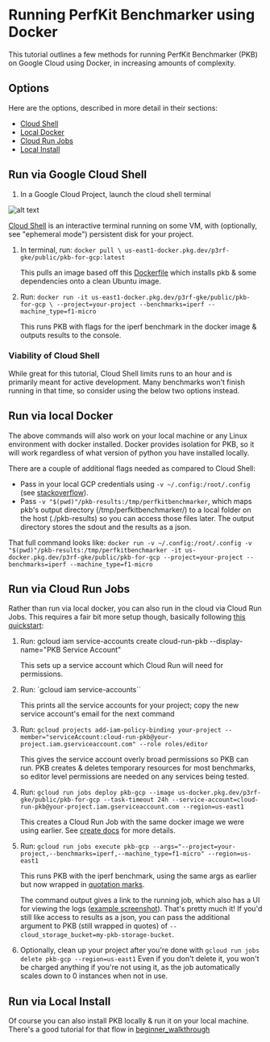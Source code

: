 # Running PerfKit Benchmarker using Docker

This tutorial outlines a few methods for running PerfKit Benchmarker (PKB) on
Google Cloud using Docker, in increasing amounts of complexity.

## Options

Here are the options, described in more detail in their sections:

-   [Cloud Shell](#run-via-google-cloud-shell)
-   [Local Docker](#run-via-local-docker)
-   [Cloud Run Jobs](#run-via-cloud-run-jobs)
-   [Local Install](#run-via-local-install)

## Run via Google Cloud Shell

1.  In a Google Cloud Project, launch the cloud shell terminal

![alt text](../beginner_walkthrough/img/cloud_shell_icon.png "Cloud Shell Icon")

[Cloud Shell](https://cloud.google.com/shell) is an interactive terminal running
on some VM, with (optionally, see "ephemeral mode") persistent disk for your
project.

1.  In terminal, run: `docker pull \
    us-east1-docker.pkg.dev/p3rf-gke/public/pkb-for-gcp:latest`

    This pulls an image based off this [Dockerfile](pkb_for_gcp/Dockerfile)
    which installs pkb & some dependencies onto a clean Ubuntu image.

1.  Run: `docker run -it us-east1-docker.pkg.dev/p3rf-gke/public/pkb-for-gcp \
    --project=your-project --benchmarks=iperf --machine_type=f1-micro`

    This runs PKB with flags for the iperf benchmark in the docker image &
    outputs results to the console.

### Viability of Cloud Shell

While great for this tutorial, Cloud Shell limits runs to an hour and is
primarily meant for active development. Many benchmarks won't finish running in
that time, so consider using the below two options instead.

## Run via local Docker

The above commands will also work on your local machine or any Linux environment
with docker installed. Docker provides isolation for PKB, so it will work
regardless of what version of python you have installed locally.

There are a couple of additional flags needed as compared to Cloud Shell:

-   Pass in your local GCP credentials using `-v ~/.config:/root/.config` (see
    [stackoverflow](https://stackoverflow.com/questions/38938216/pass-google-default-application-credentials-in-local-docker-run)).
-   Pass `-v "$(pwd)"/pkb-results:/tmp/perfkitbenchmarker`, which maps pkb's
    output directory (/tmp/perfkitbenchmarker/) to a local folder on the host
    (./pkb-results) so you can access those files later. The output directory
    stores the sdout and the results as a json.

That full command looks like: `docker run -v ~/.config:/root/.config -v
"$(pwd)"/pkb-results:/tmp/perfkitbenchmarker -it
us-docker.pkg.dev/p3rf-gke/public/pkb-for-gcp --project=your-project
--benchmarks=iperf --machine_type=f1-micro`

## Run via Cloud Run Jobs

Rather than run via local docker, you can also run in the cloud via Cloud Run
Jobs. This requires a fair bit more setup though, basically following
[this quickstart](https://cloud.google.com/run/docs/quickstarts/jobs/create-execute):

1.  Run: gcloud iam service-accounts create cloud-run-pkb --display-name="PKB
    Service Account"

    This sets up a service account which Cloud Run will need for permissions.

1.  Run: `gcloud iam service-accounts``

    This prints all the service accounts for your project; copy the new service
    account's email for the next command

1.  Run: `gcloud projects add-iam-policy-binding your-project
    --member="serviceAccount:cloud-run-pkb@your-project.iam.gserviceaccount.com"
    --role roles/editor`

    This gives the service account overly broad permissions so PKB can run. PKB
    creates & deletes temporary resources for most benchmarks, so editor level
    permissions are needed on any services being tested.

1.  Run: `gcloud run jobs deploy pkb-gcp --image
    us-docker.pkg.dev/p3rf-gke/public/pkb-for-gcp --task-timeout 24h
    --service-account=cloud-run-pkb@your-project.iam.gserviceaccount.com
    --region=us-east1`

    This creates a Cloud Run Job with the same docker image we were using
    earlier. See [create docs](https://cloud.google.com/run/docs/create-jobs)
    for more details.

1.  Run: `gcloud run jobs execute pkb-gcp
    --args="--project=your-project,--benchmarks=iperf,--machine_type=f1-micro"
    --region=us-east1`

    This runs PKB with the iperf benchmark, using the same args as earlier but
    now wrapped in
    [quotation marks](https://cloud.google.com/run/docs/configuring/services/containers#equals-commas-in-args).

    The command output gives a link to the running job, which also has a UI for
    viewing the logs ([example screenshot](imgs/run_logs.png)). That's pretty
    much it! If you'd still like access to results as a json, you can pass the
    additional argument to PKB (still wrapped in quotes) of
    `--cloud_storage_bucket=my-pkb-storage-bucket`.

1.  Optionally, clean up your project after you're done with `gcloud run jobs
    delete pkb-gcp --region=us-east1` Even if you don't delete it, you won't be
    charged anything if you're not using it, as the job automatically scales
    down to 0 instances when not in use.

## Run via Local Install

Of course you can also install PKB locally & run it on your local machine.
There's a good tutorial for that flow in
[beginner_walkthrough](https://github.com/GoogleCloudPlatform/PerfKitBenchmarker/tree/master/tutorials/beginner_walkthrough)
